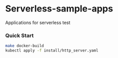 # Serverless-sample-apps
Applications for serverless test

### Quick Start

```bash
make docker-build
kubectl apply -f install/http_server.yaml
```